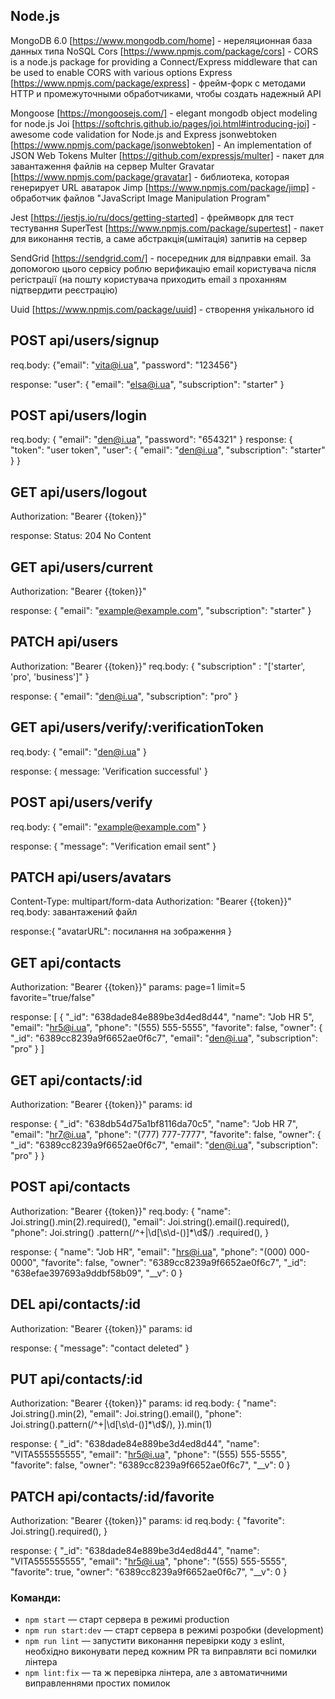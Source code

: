 ## Node.js

MongoDB 6.0 [https://www.mongodb.com/home] - нереляционная база данных типа NoSQL
Cors [https://www.npmjs.com/package/cors] - CORS is a node.js package for providing a Connect/Express middleware that can be used to enable CORS with various options
Express [https://www.npmjs.com/package/express] - фрейм-форк с методами HTTP и промежуточными обработчиками, чтобы создать надежный API

Mongoose [https://mongoosejs.com/] - elegant mongodb object modeling for node.js
Joi [https://softchris.github.io/pages/joi.html#introducing-joi] - awesome code validation for Node.js and Express
jsonwebtoken [https://www.npmjs.com/package/jsonwebtoken] - An implementation of JSON Web Tokens
Multer [https://github.com/expressjs/multer] - пакет для завантаження файлів на сервер Multer
Gravatar [https://www.npmjs.com/package/gravatar] - библиотека, которая генерирует URL аватарок
Jimp [https://www.npmjs.com/package/jimp] - обработчик файлов "JavaScript Image Manipulation Program"

Jest [https://jestjs.io/ru/docs/getting-started] - фреймворк для тест тестування
SuperTest [https://www.npmjs.com/package/supertest] - пакет для виконання тестів, а саме абстракція(шмітація) запитів на сервер

SendGrid [https://sendgrid.com/] - посередник для відправки email. За допомогою цього сервісу роблю верификацію email користувача після регістрації (на пошту користувача приходить email з проханням підтвердити реєстрацію)

Uuid [https://www.npmjs.com/package/uuid] - створення унікального id

## POST api/users/signup

req.body:
{"email": "vita@i.ua",
"password": "123456"}

response:
"user": {
"email": "elsa@i.ua",
"subscription": "starter"
}

## POST api/users/login

req.body:
{
"email": "den@i.ua",
"password": "654321"
}
response:
{
"token": "user token",
"user": {
"email": "den@i.ua",
"subscription": "starter"
}
}

## GET api/users/logout

Authorization: "Bearer {{token}}"

response:
Status: 204 No Content

## GET api/users/current

Authorization: "Bearer {{token}}"

response:
{
"email": "example@example.com",
"subscription": "starter"
}

## PATCH api/users

Authorization: "Bearer {{token}}"
req.body: {
"subscription" : "['starter', 'pro', 'business']"
}

response: {
"email": "den@i.ua",
"subscription": "pro"
}

## GET api/users/verify/:verificationToken

req.body: {
"email": "den@i.ua"
}

response: {
message: 'Verification successful'
}

## POST api/users/verify

<!-- повторна верифікація email нового користувача -->

req.body: {
"email": "example@example.com"
}

response: {
"message": "Verification email sent"
}

## PATCH api/users/avatars

Content-Type: multipart/form-data
Authorization: "Bearer {{token}}"
req.body: завантажений файл

response:{
"avatarURL": посилання на зображення
}

## GET api/contacts

Authorization: "Bearer {{token}}"
params:
page=1
limit=5
favorite="true/false"

response:
[
{
"_id": "638dade84e889be3d4ed8d44",
"name": "Job HR 5",
"email": "hr5@i.ua",
"phone": "(555) 555-5555",
"favorite": false,
"owner": {
"_id": "6389cc8239a9f6652ae0f6c7",
"email": "den@i.ua",
"subscription": "pro"
}
]

## GET api/contacts/:id

Authorization: "Bearer {{token}}"
params:
id

response:
{
"\_id": "638db54d75a1bf8116da70c5",
"name": "Job HR 7",
"email": "hr7@i.ua",
"phone": "(777) 777-7777",
"favorite": false,
"owner": {
"\_id": "6389cc8239a9f6652ae0f6c7",
"email": "den@i.ua",
"subscription": "pro"
}
}

## POST api/contacts

Authorization: "Bearer {{token}}"
req.body: {
"name": Joi.string().min(2).required(),
"email": Joi.string().email().required(),
"phone": Joi.string()
.pattern(/^\+|\d[\s\d\-\(\)]\*\d$/)
.required(),
}

response:
{
"name": "Job HR",
"email": "hrs@i.ua",
"phone": "(000) 000-0000",
"favorite": false,
"owner": "6389cc8239a9f6652ae0f6c7",
"\_id": "638efae397693a9ddbf58b09",
"\_\_v": 0
}

## DEL api/contacts/:id

Authorization: "Bearer {{token}}"
params:
id

response:
{
"message": "contact deleted"
}

## PUT api/contacts/:id

Authorization: "Bearer {{token}}"
params:
id
req.body: {
"name": Joi.string().min(2),
"email": Joi.string().email(),
"phone": Joi.string().pattern(/^\+|\d[\s\d\-\(\)]\*\d$/),
}).min(1)

response:
{
"\_id": "638dade84e889be3d4ed8d44",
"name": "VITA555555555",
"email": "hr5@i.ua",
"phone": "(555) 555-5555",
"favorite": false,
"owner": "6389cc8239a9f6652ae0f6c7",
"\_\_v": 0
}

## PATCH api/contacts/:id/favorite

Authorization: "Bearer {{token}}"
params:
id
req.body: {
"favorite": Joi.string().required(),
}

response:
{
"\_id": "638dade84e889be3d4ed8d44",
"name": "VITA555555555",
"email": "hr5@i.ua",
"phone": "(555) 555-5555",
"favorite": true,
"owner": "6389cc8239a9f6652ae0f6c7",
"\_\_v": 0
}

### Команди:

- `npm start` &mdash; старт сервера в режимі production
- `npm run start:dev` &mdash; старт сервера в режимі розробки (development)
- `npm run lint` &mdash; запустити виконання перевірки коду з eslint, необхідно виконувати перед кожним PR та виправляти всі помилки лінтера
- `npm lint:fix` &mdash; та ж перевірка лінтера, але з автоматичними виправленнями простих помилок
